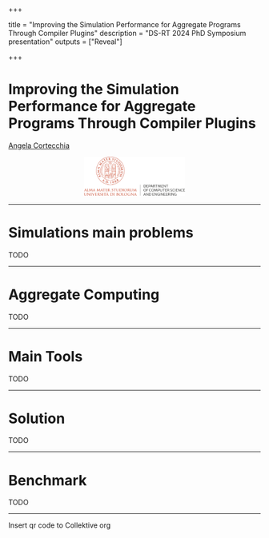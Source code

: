 +++

title = "Improving the Simulation Performance for Aggregate Programs Through Compiler Plugins"
description = "DS-RT 2024 PhD Symposium presentation"
outputs = ["Reveal"]

+++

# Improving the Simulation Performance for Aggregate Programs Through Compiler Plugins

[Angela Cortecchia](mailto:angela.cortecchia@unibo.it) <!--<i class="fa-solid fa-computer"></i>-->

<div style="text-align: center; width: 100%;">
<img src="example-background.svg" style="width: 40%" />

<!-- <i class="fa-solid fa-computer"></i> Department of Computer Science and Engineering, University of Bologna, Cesena (FC), Italy -->
</div>

---

# Simulations main problems

TODO

---

# Aggregate Computing

TODO    

---

# Main Tools

TODO    

---

# Solution

TODO    

---

# Benchmark

TODO    

---

Insert qr code to Collektive org